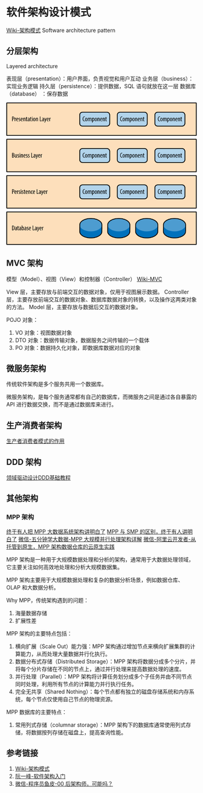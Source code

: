 # 软件架构设计模式

[Wiki-架构模式](https://zh.wikipedia.org/wiki/%E6%9E%B6%E6%9E%84%E6%A8%A1%E5%BC%8F)
Software architecture pattern

## 分层架构

Layered architecture

表现层（presentation）：用户界面，负责视觉和用户互动
业务层（business）：实现业务逻辑
持久层（persistence）：提供数据，SQL 语句就放在这一层
数据库（database） ：保存数据

![](resources/images/Pasted%20image%2020230718113843.png)


## MVC 架构
模型（Model）、视图（View）和控制器（Controller）
[Wiki-MVC](https://zh.wikipedia.org/wiki/MVC#:~:text=MVC%E6%A8%A1%E5%BC%8F%EF%BC%88Model%E2%80%93view%E2%80%93,%E5%92%8C%E6%8E%A7%E5%88%B6%E5%99%A8%EF%BC%88Controller%EF%BC%89%E3%80%82)

View 层，主要存放与前端交互的数据对象，仅用于视图展示数据。
Controller 层，主要存放前端交互的数据对象、数据库数据对象的转换，以及操作这两类对象的方法。
Model 层，主要存放与数据后交互的数据对象。

POJO 对象：
1. VO 对象：视图数据对象
2. DTO 对象：数据传输对象，数据服务之间传输的一个载体
3. PO 对象：数据持久化对象，即数据库数据对应的对象


## 微服务架构

传统软件架构是多个服务共用一个数据库。

微服务架构，是每个服务通常都有自己的数据库，而微服务之间是通过各自暴露的 API 进行数据交换，而不是通过数据库来进行。

## 生产消费者架构
[生产者消费者模式的作用](work/component/Common/MQ/生产者消费者模式的作用.md)


## DDD 架构

[领域驱动设计DDD基础教程](work/methodology/Software-Engineering/Analysis-and-Design/Software-Analysis-and-Design/Domain-Driven-Design/领域驱动设计DDD基础教程.md)

## 其他架构


### MPP 架构

[终于有人把 MPP 大数据系统架构讲明白了](https://mp.weixin.qq.com/s/ta2z_qQinAIRC9fpSlwLMQ)
[MPP 与 SMP 的区别，终于有人讲明白了](https://mp.weixin.qq.com/s/iCxbxfEZXJ9bWpe7XH8H7A)
[微信-五分钟学大数据-MPP 大规模并行处理架构详解](https://mp.weixin.qq.com/s/C3zSGT_u_JbM2H-ayI0BxQ)
[微信-阿里云开发者-从托管到原生，MPP 架构数据仓库的云原生实践](https://mp.weixin.qq.com/s/HspCEhygnlscrVX-yKJ6LQ)


MPP 架构是一种用于大规模数据处理和分析的架构，通常用于大数据处理领域，它主要关注如何高效地处理和分析大规模数据集。

MPP 架构主要用于大规模数据处理和复杂的数据分析场景，例如数据仓库、OLAP 和大数据分析。

Why MPP，传统架构遇到的问题：
1. 海量数据存储
2. 扩展性差

MPP 架构的主要特点包括：
1. 横向扩展（Scale Out）能力强：MPP 架构通过增加节点来横向扩展集群的计算能力，从而处理大量数据并行化执行。
2. 数据分布式存储（Distributed Storage）：MPP 架构将数据分成多个分片，并将每个分片存储在不同的节点上，通过并行处理来提高数据处理的速度。
3. 并行处理（Parallel）：MPP 架构将计算任务划分成多个子任务并由不同节点同时处理，利用所有节点的计算能力并行执行任务。
4. 完全无共享（Shared Nothing）：每个节点都有独立的磁盘存储系统和内存系统，每个节点仅使用自己节点的物理资源。

MPP 数据库的主要特点：
1. 常用列式存储（columnar storage）：MPP 架构下的数据库通常使用列式存储，将数据按列存储在磁盘上，提高查询性能。


## 参考链接
1. [Wiki-架构模式](https://zh.wikipedia.org/wiki/%E6%9E%B6%E6%9E%84%E6%A8%A1%E5%BC%8F)
2. [阮一峰-软件架构入门](https://www.ruanyifeng.com/blog/2016/09/software-architecture.html)
3. [微信-程序员鱼皮-00 后架构师，可能吗？](https://mp.weixin.qq.com/s/iE3iOhLwxwMYhilOyyf90Q)
